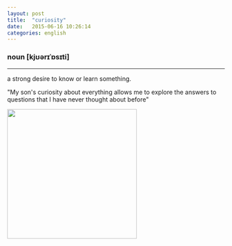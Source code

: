 ```yaml
---
layout: post
title:  "curiosity"
date:   2015-06-16 10:26:14 
categories: english
---
```

### noun [kjʊərɪˈɒsɪti]
-----------

a strong desire to know or learn something.

"My son's curiosity about everything allows me to explore the answers to questions that I have never thought about before"

<img width='300' src="http://web.stemiliescps.wa.edu.au/wp-content/uploads/2014/07/156799-o.jpg"/>
